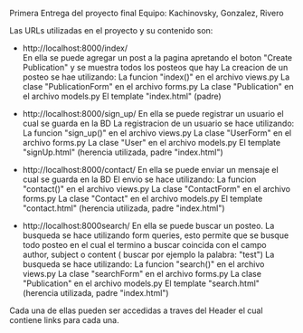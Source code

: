 Primera Entrega del proyecto final 
Equipo: Kachinovsky, Gonzalez, Rivero


Las URLs utilizadas en el proyecto y su contenido son: 
- http://localhost:8000/index/  
    En ella se puede agregar un post a la pagina apretando el boton "Create Publication" y se muestra todos los posteos que hay
    La creacion de un posteo se hae utilizando:
        La funcion "index()" en el archivo views.py
        La clase "PublicationForm" en el archivo forms.py
        La clase "Publication" en el archivo models.py
        El template "index.html" (padre)

- http://localhost:8000/sign_up/
    En ella se puede registrar un usuario el cual se guarda en la BD 
    La registracion de un usuario se hace utilizando:
        La funcion "sign_up()" en el archivo views.py
        La clase "UserForm" en el archivo forms.py
        La clase "User" en el archivo models.py
        El template "signUp.html" (herencia utilizada, padre "index.html")
    
- http://localhost:8000/contact/
    En ella se puede enviar un mensaje el cual se guarda en la BD 
    El envio se hace utilizando:
        La funcion "contact()" en el archivo views.py
        La clase "ContactForm" en el archivo forms.py
        La clase "Contact" en el archivo models.py
        El template "contact.html" (herencia utilizada, padre "index.html")


- http://localhost:8000search/
    En ella se puede buscar un posteo. La busqueda se hace utilizando form queries, esto permite que se busque todo posteo en el cual el termino a buscar coincida con el campo author, subject o content ( buscar por ejemplo la palabra: "test")
    La busqueda se hace utilizando: 
        La funcion "search()" en el archivo views.py
        La clase "searchForm" en el archivo forms.py
        La clase "Publication" en el archivo models.py
        El template "search.html" (herencia utilizada, padre "index.html")

Cada una de ellas pueden ser accedidas a traves del Header el cual contiene links para cada una.
